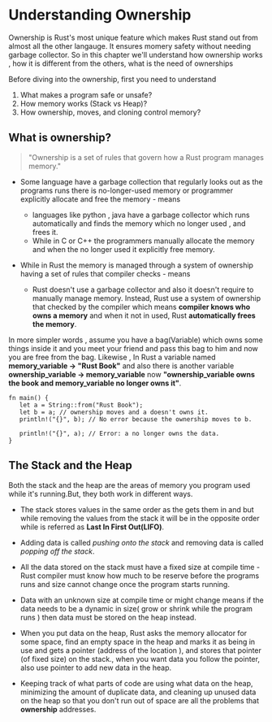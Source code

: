 # Understanding Ownership

Ownership is Rust's most unique feature which makes Rust stand out from almost all the other langauge. It ensures momery safety without needing garbage collector. So in this chapter we'll understand how ownership works , how it is different from the others, what is the need of ownerships 

Before diving into the ownership, first you need to understand

1. What makes a program safe or unsafe?
2. How memory works (Stack vs Heap)?
3. How ownership, moves, and cloning control memory?

## What is ownership?

> "Ownership is a set of rules that govern how a Rust program manages memory."

- Some language have a garbage collection that regularly looks out as the programs runs there is no-longer-used memory or programmer explicitly allocate and free the memory - means

    * languages like python , java have a garbage  collector which runs automatically and finds the memory which no longer used , and frees it.
    * While in C or C++ the programmers manually allocate the memory and when the no longer used it explicitly free memory.

- While in Rust the memory is managed through a system of ownership having a set of rules that compiler checks - means

    * Rust doesn't use a garbage collector and also it doesn't require to manually manage memory. Instead, Rust use a system of ownership that checked by the compiler which means **compiler knows who owns a memory** and when it not in used, Rust **automatically frees the memory**.

 In more simpler words , assume you have a bag(Variable) which owns some things inside it and you meet your friend and pass this bag to him and now you are free from the bag. Likewise , In Rust a variable named **memory_variable -> "Rust Book"** and also there is another variable **ownership_variable -> memory_variable**  now **"ownership_variable owns the book and memory_variable no longer owns it"**.

 ```
 fn main() {
    let a = String::from("Rust Book");
    let b = a; // ownership moves and a doesn't owns it.
    println!("{}", b); // No error because the ownership moves to b.

    println!("{}", a); // Error: a no longer owns the data.
 }
 ```

 ## The Stack and the Heap

 Both the stack and the heap are the areas of memory you program used while it's running.But, they both work in different ways.

 - The stack stores values in the same order as the gets them in and but while removing the values from the stack it will be in the opposite order while is referred as **Last In First Out(LIFO)**. 

 - Adding data is called *pushing onto the stack* and removing data is called *popping off the stack*.

 - All the data stored on the stack must have a fixed size at compile time - Rust compiler must know how much to be reserve before the programs runs and size cannot change once the program starts running.

- Data with an unknown size at compile time or might change means if the data needs to be a dynamic in size( grow or shrink while the program runs ) then data must be stored on the heap instead.

- When you put data on the heap, Rust asks the memory allocator for some space, find an empty space in the heap and marks it as being in use and gets a pointer (address of the location ), and stores that pointer (of fixed size) on the stack., when you want data you follow the pointer, also use pointer to add new data in the heap.

- Keeping track of what parts of code are using what data on the heap, minimizing the amount of duplicate data, and cleaning up unused data on the heap so that you don't run out of space are all the problems that **ownership** addresses.